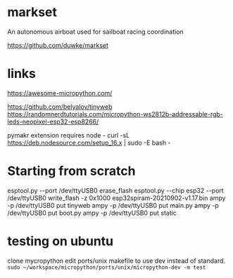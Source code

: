 # markset
An autonomous airboat used for sailboat racing coordination

https://github.com/duwke/markset

# links
https://awesome-micropython.com/

https://github.com/belyalov/tinyweb
https://randomnerdtutorials.com/micropython-ws2812b-addressable-rgb-leds-neopixel-esp32-esp8266/

pymakr extension requires node - curl -sL https://deb.nodesource.com/setup_16.x | sudo -E bash -


# Starting from scratch

esptool.py --port /dev/ttyUSB0 erase_flash
esptool.py --chip esp32 --port /dev/ttyUSB0 write_flash -z 0x1000 esp32spiram-20210902-v1.17.bin
ampy -p /dev/ttyUSB0 put tinyweb
ampy -p /dev/ttyUSB0 put main.py
ampy -p /dev/ttyUSB0 put boot.py
ampy -p /dev/ttyUSB0 put static

# testing on ubuntu
clone mycropython
edit ports/unix makefile to use dev instead of standard.
```sudo ~/workspace/micropython/ports/unix/micropython-dev -m test```